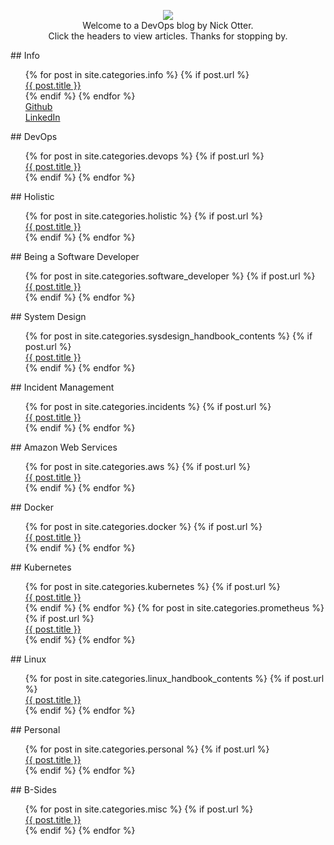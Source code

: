 ---
---

<p align="center">
  <img src="https://user-images.githubusercontent.com/26765027/104627185-9cbe6400-568e-11eb-8d5f-3c0d7fab1dec.png" />
  <br>Welcome to a DevOps blog by Nick Otter.
  <br>Click the headers to view articles. Thanks for stopping by.
</p>


<div markdown="1">## Info

<div>
  <ul style="list-style-type:none">
    {% for post in site.categories.info %}
      {% if post.url %}
         <li><a href="{{ post.url }}">{{ post.title }}</a></li>
      {% endif %}
    {% endfor %}
    <li><a href="https://github.com/nick-otter/">Github</a></li>
    <li><a href="https://www.linkedin.com/in/nick-otter/">LinkedIn</a></li>
  </ul>
</div>

<div markdown="1">## DevOps

<div>
  <ul style="list-style-type:none">
    {% for post in site.categories.devops %}
      {% if post.url %}
         <li><a href="{{ post.url }}">{{ post.title }}</a></li>
      {% endif %}
     {% endfor %}
   </ul>
</div>

<div markdown="1">## Holistic

<div>
  <ul style="list-style-type:none">
    {% for post in site.categories.holistic %}
      {% if post.url %}
         <li><a href="{{ post.url }}">{{ post.title }}</a></li>
      {% endif %}
     {% endfor %}
   </ul>
</div>

<div markdown="1">## Being a Software Developer
   <ul style="list-style-type:none">
     {% for post in site.categories.software_developer %}
       {% if post.url %}
         <li><a href="{{ post.url }}">{{ post.title }}</a></li>
       {% endif %}
     {% endfor %}
    </ul>
 </div>

<div markdown="1">## System Design
   <ul style="list-style-type:none">
     {% for post in site.categories.sysdesign_handbook_contents %}
       {% if post.url %}
         <li><a href="{{ post.url }}">{{ post.title }}</a></li>
       {% endif %}
     {% endfor %}
    </ul>
 </div>

<div markdown="1">## Incident Management
   <ul style="list-style-type:none">
     {% for post in site.categories.incidents %}
       {% if post.url %}
         <li><a href="{{ post.url }}">{{ post.title }}</a></li>
       {% endif %}
     {% endfor %}
    </ul>
 </div>


<div markdown="1">## Amazon Web Services

<div>
  <ul style="list-style-type:none">
    {% for post in site.categories.aws %}
      {% if post.url %}
         <li><a href="{{ post.url }}">{{ post.title }}</a></li>
      {% endif %}
     {% endfor %}
   </ul>
</div>

<div markdown="1">## Docker

<div>
  <ul style="list-style-type:none">
    {% for post in site.categories.docker %}
      {% if post.url %}
         <li><a href="{{ post.url }}">{{ post.title }}</a></li>
      {% endif %}
     {% endfor %}
   </ul>
</div>

<div markdown="1">## Kubernetes
  <ul style="list-style-type:none">
    {% for post in site.categories.kubernetes %}
      {% if post.url %}
         <li><a href="{{ post.url }}">{{ post.title }}</a></li>
      {% endif %}
     {% endfor %}
    {% for post in site.categories.prometheus %}
      {% if post.url %}
         <li><a href="{{ post.url }}">{{ post.title }}</a></li>
      {% endif %}
     {% endfor %}
   </ul>
</div>

<div markdown="1">## Linux
  <ul style="list-style-type:none">
    {% for post in site.categories.linux_handbook_contents %}
      {% if post.url %}
         <li><a href="{{ post.url }}">{{ post.title }}</a></li>
      {% endif %}
    {% endfor %}
   </ul>
</div>


<div markdown="1">## Personal

<div>
  <ul style="list-style-type:none">
    {% for post in site.categories.personal %}
      {% if post.url %}
         <li><a href="{{ post.url }}">{{ post.title }}</a></li>
      {% endif %}
     {% endfor %}
   </ul>
</div>

<div markdown="1">## B-Sides

<div>
  <ul style="list-style-type:none">
    {% for post in site.categories.misc %}
      {% if post.url %}
         <li><a href="{{ post.url }}">{{ post.title }}</a></li>
      {% endif %}
     {% endfor %}
   </ul>
</div>
